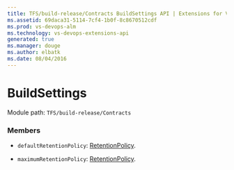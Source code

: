 ```yaml
---
title: TFS/build-release/Contracts BuildSettings API | Extensions for Visual Studio Team Services
ms.assetid: 69daca31-5114-7cf4-1b0f-8c8670512cdf
ms.prod: vs-devops-alm
ms.technology: vs-devops-extensions-api
generated: true
ms.manager: douge
ms.author: elbatk
ms.date: 08/04/2016
---
```


# BuildSettings

Module path: `TFS/build-release/Contracts`


### Members

* `defaultRetentionPolicy`: [RetentionPolicy](./RetentionPolicy.md). 

* `maximumRetentionPolicy`: [RetentionPolicy](./RetentionPolicy.md). 

